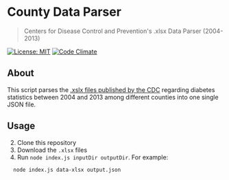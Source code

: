 # County Data Parser

> Centers for Disease Control and Prevention's .xlsx Data Parser (2004-2013)

[![License: MIT](https://img.shields.io/badge/License-MIT-blue.svg)](https://opensource.org/licenses/MIT)
[![Code Climate](https://codeclimate.com/github/sasalatart/county-data-parser/badges/gpa.svg)](https://codeclimate.com/github/sasalatart/county-data-parser)

## About

This script parses the [.xslx files published by the CDC](https://www.cdc.gov/diabetes/data/countydata/countydataindicators.html) regarding diabetes statistics between 2004 and 2013 among different counties into one single JSON file.

## Usage

2. Clone this repository
2. Download the `.xlsx` files
3. Run `node index.js inputDir outputDir`. For example:

  ```sh
    node index.js data-xlsx output.json
  ```

